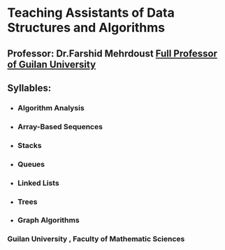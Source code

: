# Teaching Assistants of Data Structures and Algorithms 
## Professor: Dr.Farshid Mehrdoust [Full Professor of Guilan University](https://scholar.google.com/citations?user=JUWwhBoAAAAJ#:~:text=Professor,%20University%20of%20Guilan.%20Verified%20email%20at%20guilan.ac.ir%20-%20Homepage.)
## Syllables:  
- ### Algorithm Analysis
- ### Array-Based Sequences
- ### Stacks
- ### Queues
- ###  Linked Lists
- ###  Trees
- ###  Graph Algorithms
### Guilan University , Faculty of Mathematic Sciences

